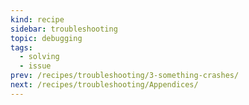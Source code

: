 ```yaml
---
kind: recipe
sidebar: troubleshooting
topic: debugging
tags:
  - solving
  - issue
prev: /recipes/troubleshooting/3-something-crashes/
next: /recipes/troubleshooting/Appendices/
---
```

